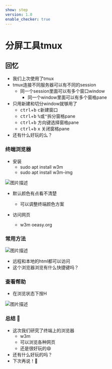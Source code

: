 ```yaml
---
show: step
version: 1.0
enable_checker: true
---
```


# 分屏工具tmux

## 回忆
- 我们上次使用了tmux
- tmux连接不同服务器可以有不同的session
	- 同一个session里面可以有多个窗口window
		- 同一个window里面可以有多个窗格pane
- 只用新建和切分window就够用了
	- <kbd>ctrl</kbd>+<kbd>b</kbd> <kbd>c</kbd>新建窗口
	- <kbd>ctrl</kbd>+<kbd>b</kbd> <kbd>%</kbd>或<kbd>"</kbd>拆分窗格pane
	- <kbd>ctrl</kbd>+<kbd>b</kbd> <kbd>方向键</kbd>选择窗格pane
	- <kbd>ctrl</kbd>+<kbd>b</kbd> <kbd>x</kbd> 关闭窗格pane
- 还有什么好玩的么？

### 终端浏览器

- 安装
	- sudo apt install w3m
	- sudo apt install w3m-img

![图片描述](https://doc.shiyanlou.com/courses/uid1190679-20221119-1668869053600)

- 默认颜色有点看不清楚
	- 可以调整终端颜色方案

- 访问网页
	- w3m oeasy.org

### 常用方法

![图片描述](https://doc.shiyanlou.com/courses/uid1190679-20221119-1668869202184)

- 远程和本地的html都可以访问
- 这个浏览器浏览有什么快捷键吗？

### 查看帮助

- 在浏览状态下按H

![图片描述](https://doc.shiyanlou.com/courses/uid1190679-20221119-1668869582653)

### 总结 🤨
- 这次我们研究了终端上的浏览器
	- w3m 
	- 可以浏览各种网页
	- 还是很好玩的😄
- 还有什么好玩的吗？
- 下次再说！👋

